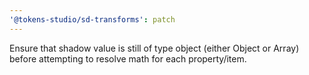 ```yaml
---
'@tokens-studio/sd-transforms': patch
---
```


Ensure that shadow value is still of type object (either Object or Array) before attempting to resolve math for each property/item.
